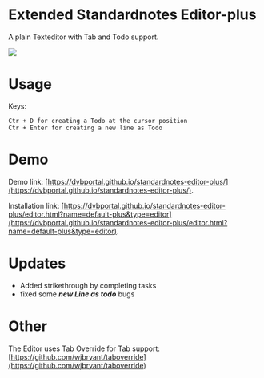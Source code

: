 # Extended Standardnotes Editor-plus
A plain Texteditor with Tab and Todo support. 

![](https://raw.githubusercontent.com/dvbportal/standardnotes-editor-plus/master/screenshot.png)

# Usage
Keys:

    Ctr + D for creating a Todo at the cursor position
    Ctr + Enter for creating a new line as Todo
  
# Demo  
Demo link: [https://dvbportal.github.io/standardnotes-editor-plus/](https://dvbportal.github.io/standardnotes-editor-plus/).

Installation link: [https://dvbportal.github.io/standardnotes-editor-plus/editor.html?name=default-plus&type=editor](https://dvbportal.github.io/standardnotes-editor-plus/editor.html?name=default-plus&type=editor).

# Updates
- Added strikethrough by completing tasks
- fixed some __*new Line as todo*__ bugs
# Other
The Editor uses Tab Override for Tab support: [https://github.com/wjbryant/taboverride](https://github.com/wjbryant/taboverride)
